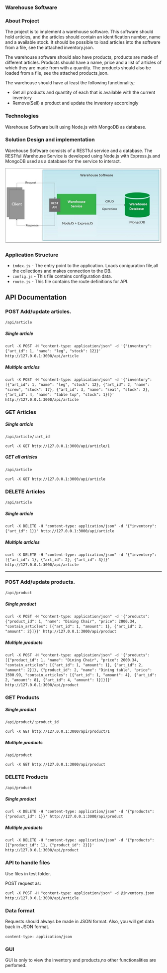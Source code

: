 ### Warehouse Software

### About Project

The project is to implement a warehouse software. This software should hold articles, and the articles should contain an identification number, name and a available stock. It should be possible to load articles into the software from a file, see the attached inventory.json.

The warehouse software should also have products, products are made of different articles. Products should have a name, price and a list of articles of which they are made from with a quantity. The products should also be loaded from a file, see the attached products.json.


The warehouse should have at least the following functionality;
* Get all products and quantity of each that is available with the current inventory
* Remove(Sell) a product and update the inventory accordingly

### Technologies
Warehouse Software built using Node.js with MongoDB as database.


### Solution Design and implementation
Warehouse Software consists of a RESTful service and a database. The RESTful Warehouse Service is developed using Node.js with Express.js.and MongoDB used as a database for the service to interact.

![alt text](images/Architecture-Warehouse-Software.jpg "Title")

### Application Structure

- `index.js` - The entry point to the application. Loads coniguration file,all the collections and makes connection to the DB.
- `config.js` - This file contains configuration data.
- `route.js` - This file contains the route definitions for API.



## API Documentation

### POST Add/update articles.

```
/api/article
```
##### Single article
```
curl -X POST -H "content-type: application/json" -d '{"inventory": {"art_id": 1, "name": "leg", "stock": 12}}' http://127.0.0.1:3000/api/article
```

##### Multiple articles

```
curl -X POST -H "content-type: application/json" -d '{"inventory": [{"art_id": 1, "name": "leg", "stock": 12}, {"art_id": 2, "name": "screw", "stock": 17}, {"art_id": 3, "name": "seat", "stock": 2}, {"art_id": 4, "name": "table top", "stock": 1}]}' http://127.0.0.1:3000/api/article
```

### GET Articles

##### Single article
```
/api/article/:art_id
```

```
curl -X GET http://127.0.0.1:3000/api/article/1
```

##### GET all articles

```
/api/article
```

```
curl -X GET http://127.0.0.1:3000/api/article
```

### DELETE Articles

```
/api/article
```

##### Single article
```
curl -X DELETE -H "content-type: application/json" -d '{"inventory": {"art_id": 1}}' http://127.0.0.1:3000/api/article
```

##### Multiple articles

```
curl -X DELETE -H "content-type: application/json" -d '{"inventory": [{"art_id": 1}, {"art_id": 2}, {"art_id": 3}]}' http://127.0.0.1:3000/api/article
```

--------------------------------------

### POST Add/update products.

```
/api/product
```

##### Single product
```
curl -X POST -H "content-type: application/json" -d '{"products": {"product_id": 1, "name": "Dining Chair", "price": 2000.34, "contain_articles": [{"art_id": 1, "amount": 1}, {"art_id": 2, "amount": 2}]}}' http://127.0.0.1:3000/api/product
```

##### Multiple products

```
curl -X POST -H "content-type: application/json" -d '{"products": [{"product_id": 1, "name": "Dining Chair", "price": 2000.34, "contain_articles": [{"art_id": 1, "amount": 1}, {"art_id": 2, "amount": 2}]}, {"product_id": 2, "name": "Dining table", "price": 1500.99, "contain_articles": [{"art_id": 1, "amount": 4}, {"art_id": 2, "amount": 8}, {"art_id": 4, "amount": 1}]}]}' http://127.0.0.1:3000/api/product
```

### GET Products

##### Single product
```
/api/product/:product_id
```

```
curl -X GET http://127.0.0.1:3000/api/product/1
```

##### Multiple products

```
/api/product
```

```
curl -X GET http://127.0.0.1:3000/api/product
```

### DELETE Products

```
/api/product
```


##### Single product

```
curl -X DELETE -H "content-type: application/json" -d '{"products": {"product_id": 1}}' http://127.0.0.1:3000/api/product
```

##### Multiple products

```
curl -X DELETE -H "content-type: application/json" -d '{"products": [{"product_id": 1}, {"product_id": 2}]}' http://127.0.0.1:3000/api/product
```

### API to handle files

Use files in test folder.

POST request as:

```
curl -X POST -H "content-type: application/json" -d @inventory.json http://127.0.0.1:3000/api/article
```


### Data format

Requests should always be made in JSON format. Also, you will get data back in JSON format.

`content-type: application/json`

### GUI

GUI is only to view the inventory and products,no other functionalities are perfomed.
